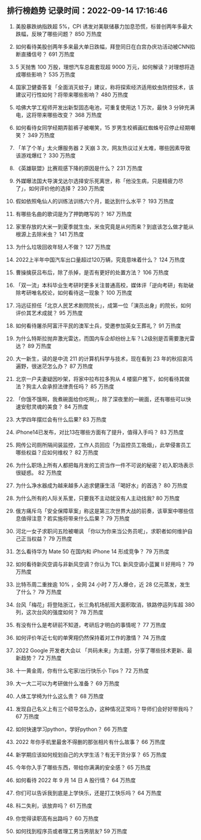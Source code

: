 
## 排行榜趋势 记录时间：2022-09-14 17:16:46
  
  1. 美股暴跌纳指跌超 5%，CPI 诱发对美联储暴力加息恐慌，标普创两年多最大跌幅，反映了哪些问题？ 850 万热度
    
  2. 如何看待美股创两年多来最大单日跌幅，拜登同日在白宫办庆功活动被CNN掐断直播信号？ 691 万热度
    
  3. 5 天抛售 100 万股，理想汽车总裁套现超 9000 万元，如何解读？对理想将造成哪些影响？ 535 万热度
    
  4. 国家卫健委答复「全面消灭蚊子」建议，称将探索经济适用蚊虫防控技术，该建议可行性如何？将带来哪些影响？ 480 万热度
    
  5. 哈佛大学工程师开发出新型固态电池，可重复使用达 1 万次，最快 3 分钟充满电，这将带来哪些改变？ 368 万热度
    
  6. 如何看待女同学经期弄脏裤子被嘲笑，15 岁男生校裤画红蜘蛛号召停止经期嘲笑？ 349 万热度
    
  7. 「羊了个羊」太火爆服务器 2 天崩 3 次，网友热议过关太难，哪些因素导致该游戏爆红？ 330 万热度
    
  8. 《英雄联盟》比赛观感下降的原因是什么？ 231 万热度
    
  9. 外媒曝法国大导演戈达尔选择安乐死离世，称「他没生病，只是精疲力尽了」，如何评价他的选择？ 230 万热度
    
  10. 假如依照龟仙人的训练法训练六个月，能达到什么水平？ 193 万热度
    
  11. 有哪些名曲的歌词是为了押韵瞎写的？ 167 万热度
    
  12. 家里存放的大米一到夏季就生虫，米虫究竟是从何而来？到底该怎么做才能从根源上去除米虫？ 141 万热度
    
  13. 为什么垃圾回收年轻人不做？ 127 万热度
    
  14. 2022上半年中国汽车出口量超过120万辆，究竟意味着什么？ 124 万热度
    
  15. 曹操擒获吕布后，除了杀掉，是否有更好的处置方法？ 106 万热度
    
  16. 「双一流」本科毕业生考研时更多关注普通高校，媒体评「逆向考研」有助破除考研唯名校论，如何看待这一现象？ 100 万热度
    
  17. 冯远征担任「北京人民艺术剧院院长」，成第一位「演员出身」的院长，如何评价其艺术成就？ 95 万热度
    
  18. 如何看待屠杀阿富汗平民的澳军士兵，受邀参加英女王葬礼？ 91 万热度
    
  19. 为什么特斯拉抛弃激光雷达，而国内车企却纷纷上车？L2级别是否需要激光雷达？ 89 万热度
    
  20. 大一新生，读的是中流 211 的计算机科学与技术，现在看到 23 年的秋招哀鸿遍野，很迷茫怎么办？ 87 万热度
    
  21. 北京一户夫妻疑因吵架，将家中拉布拉多狗从 4 楼窗户推下，如何看待其做法？狗主人会承担法律责任吗？ 85 万热度
    
  22. 「你饿不饿啊，我煮碗面给你吃啊」，除了深夜里的一碗面，还有哪些可以快速安慰灵魂的美食？ 84 万热度
    
  23. 大学四年摆烂会有什么后果? 83 万热度
    
  24. iPhone14已发布，对比13在哪些方面有了提升，值得入手吗？ 83 万热度
    
  25. 网传公司厕所隔间装监控，工作人员回应「为监控员工吸烟」，此举侵害员工哪些权益？应如何维权？ 82 万热度
    
  26. 为什么职场上所有人都把每月发的工资当作一件不可说的秘密？初入职场表示很疑惑。 82 万热度
    
  27. 为什么净水器成为越来越多人追求健康生活「喝好水」的首选？ 80 万热度
    
  28. 为什么所有的人际关系里，只要我不主动就没有人主动找我? 80 万热度
    
  29. 俄方痛斥乌「安全保障草案」称这是第三次世界大战的前奏，该草案中哪些信息值得注意？若实施将带来什么后果？ 79 万热度
    
  30. 河北一女子求职问五险被嘲讽 「你以为你来当公务员呢」，求职者如何维护自己正当权益？ 79 万热度
    
  31. 怎么看待华为 Mate 50 在国内和 iPhone 14 形成竞争？ 79 万热度
    
  32. 如何看待新风空调与非新风空调？你认为 TCL 新风空调小蓝翼 II 好用吗？ 79 万热度
    
  33. 比特币周二重挫逾 10% ，全网 24 小时 7 万人爆仓，近 28 亿元蒸发，发生了什么？ 79 万热度
    
  34. 台风「梅花」将登陆浙江，长三角机场航班大面积取消，铁路停运列车超 380 列，这次台风的强度如何？ 78 万热度
    
  35. 有没有什么是考研前不知道，考研后才明白的事情呢？ 77 万热度
    
  36. 如何评价年近七旬的单霁翔仍然保持着对工作的激情？ 74 万热度
    
  37. 2022 Google 开发者大会以 「共码未来」为主题，分享了哪些技术更新、最新趋势？ 72 万热度
    
  38. 十一黄金周，你有什么宅家/出行快乐小 Tips？ 72 万热度
    
  39. 大一大二可以为考研做什么准备？ 69 万热度
    
  40. 人体工学椅为什么这么贵？ 68 万热度
    
  41. 发现自己名义上有三个硕导怎么办，这种情况正常吗？导师们会好好带我吗？ 67 万热度
    
  42. 如何快速学习python，学好python？ 66 万热度
    
  43. 2022 年你手机里最舍不得删的那张相片有什么故事？ 66 万热度
    
  44. 新学期应该如何规划自己的大学生活？有无干货分享？ 65 万热度
    
  45. 今年你入手了哪些东西，带给你满满的安全感？ 65 万热度
    
  46. 如何看待 2022 年 9 月 14 日 A 股行情？ 64 万热度
    
  47. 你们可以告诉我到底是上学快乐，还是打工快乐吗？ 64 万热度
    
  48. 科二失利，该放弃吗？ 61 万热度
    
  49. 你觉得读职高有出路吗？ 60 万热度
    
  50. 如何找到程序员或者理工男当男朋友? 59 万热度
    